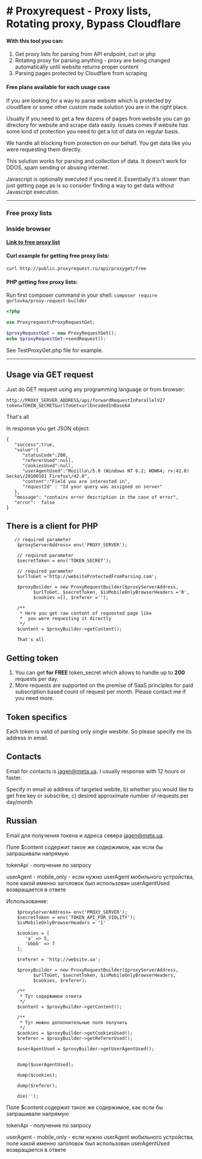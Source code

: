 # # Proxyrequest - Proxy lists,  Rotating proxy, Bypass Cloudflare

#### With this tool you can:
1. Get proxy lists for parsing from API endpoint, curl or php
1. Rotating proxy for parsing anything - proxy are being changed automatically until website returns proper content
1. Parsing pages protected by Cloudflare from scraping

#### Free plans available for each usage case

If you are looking for a way to parse website which is protected by cloudflare or some other custom made solution you are in the right place.

Usually if you need to get a few dozens of pages from website you can go directory for website and scrape data easily.  Issues comes if website has some kind of protection you need to get a lot of data on regular basis.

We handle all blocking from protection on our behalf.
You get data like you were requesting them directly.

This solution works for parsing and collection of data. It doesn't work for DDOS, spam sending or abusing internet.

Javascript is optionally executed if you need it. Essentially it's slower than just getting page as is so consider finding a way to get data without Javascript execution.

------------



### Free proxy lists

### Inside browser
[**Link to free proxy list**](http://public.proxyrequest.ru/api/proxyget/free "Click link to see")

#### Curl example for getting free proxy lists:
`curl http://public.proxyrequest.ru/api/proxyget/free`

####  PHP getting free proxy lists:
Run first composer command in your shell:
`composer require gorlovka/proxy-request-builder`
```php
<?php

use Proxyrequest\ProxyRequestGet;

$proxyRequestGet = new ProxyRequestGet();
echo $proxyRequestGet->sendRequest();
```
See TestProxyGet.php file for example.

------------




## Usage via GET request

Just do GET request  using any programming language or from browser:

    http://PROXY_SERVER_ADDRESS/api/forwardRequestInParallelV2?token=TOKEN_SECRET&urlToGet=urlEncodedInBase64

That's all

In response you get JSON object:

    {
	   "success":true,
	   "value":{
	      "statusCode":200,
	      "refererUsed":null,
	      "cookiesUsed":null,
	      "userAgentUsed":"Mozilla\/5.0 (Windows NT 6.2; WOW64; rv:42.0) Gecko\/20100101 Firefox\/42.0",
	      "content":"Field you are interested in",
	      "requestId" : "Id your query was assigned on server"
	   },
	   "message": "contains error description in the case of error",
	   "error":  false
	}

## There is a client for PHP

```
   // required parameter
    $proxyServerAddress= env('PROXY_SERVER');
    
    // required parameter
    $secretToken = env('TOKEN_SECRET');           
    
    // required parameter
    $urlToGet ='http://websiteProtectedFromParsing.com';    
    
    $proxyBuilder = new ProxyRequestBuilder($proxyServerAddress,
          $urlToGet, $secretToken, $isMobileOnlyBrowserHeaders ='0',
          $cookies =[], $referer ='');

    /**
     * Here you get raw content of requested page like
     *  you were requesting it directly
     */
    $content = $proxyBuilder->getContent();
   
    That's all
```


## Getting token
1. You can get **for FREE** token_secret which allows to handle up to **200** requests per day.
2.  More requests are supported on the premise of SaaS principles for paid subscription based count of request per month. Please contact me if you need more.

## Token specifics
Each token is valid of parsing only single wesbite. So please specify me its address in email.

## Contacts
Email for contacts is [jagen@meta.ua](mailto:jagen@meta.ua). I usually response with 12 hours or faster.

Specify in email a) address of targeted webite, b) whether you would like to get free key or subscribe, c) desired approximate number of requests per day/month


## Russian
Email для получения токена и адреса севера jagen@meta.ua.

Поле $content содержит такое же содержимое, как если бы запрашивали напрямую

tokenApi - получение по запросу

userAgent - mobile_only - если нужно userAgent мобильного устройства,
поле какой именно заголовок был использован userAgentUsed возвращается в ответе


Использование:


        $proxyServerAddress= env('PROXY_SERVER');
        $secretToken = env('TOKEN_API_FOR_VIOLITY');
        $isMobileOnlyBrowserHeaders = '1'

        $cookies = [
           'a' => 5,
           'bbbb' => 7
        ];

        $referer = 'http://website.ua';

        $proxyBuilder = new ProxyRequestBuilder($proxyServerAddress,
              $urlToGet, $secretToken, $isMobileOnlyBrowserHeaders,
              $cookies, $referer);

        /**
         * Тут содержимое ответа
         */
        $content = $proxyBuilder->getContent();

        /**
         * Тут можно дополнительные поля получить
         */
        $cookies = $proxyBuilder->getCookiesUsed();
        $referer = $proxyBuilder->getRefererUsed();

        $userAgentUsed = $proxyBuilder->getUserAgentUsed();


        dump($userAgentUsed);

        dump($cookies);

        dump($referer);

        die('');

Поле $content содержит такое же содержимое, как если бы запрашивали напрямую

tokenApi - получение по запросу

userAgent - mobile_only - если нужно userAgent мобильного устройства,
поле какой именно заголовок был использован userAgentUsed возвращается в ответе
